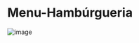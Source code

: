 # Menu-Hambúrgueria

![image](https://github.com/user-attachments/assets/b0183884-9c3f-4b15-aea6-d06306ff1d8b)
